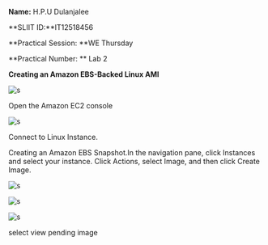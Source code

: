 
**Name:** H.P.U Dulanjalee

**SLIIT ID:**IT12518456

**Practical Session: **WE Thursday

**Practical Number: ** Lab 2

**Creating an Amazon EBS-Backed Linux AMI**

![s](http://i60.tinypic.com/ddgsy0.jpg)

Open the Amazon EC2 console 

![s](http://i60.tinypic.com/2uqhnyd.jpg)

Connect to Linux Instance.

Creating an Amazon EBS Snapshot.In the navigation pane, click Instances and select your instance. Click Actions, select Image, and then click Create Image.

![s](http://i58.tinypic.com/2h7niiq.jpg)

![s](http://i62.tinypic.com/28akz1h.jpg)

![s](http://i59.tinypic.com/2sb0uix.jpg)

select view pending image




